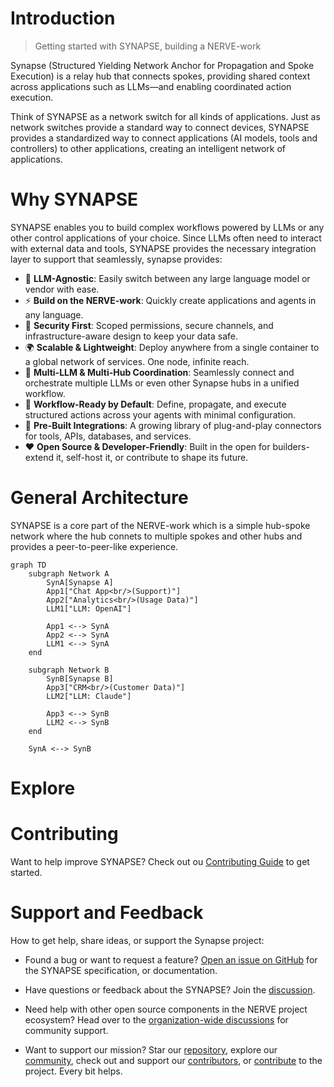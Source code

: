# Introduction

> Getting started with SYNAPSE, building a NERVE-work

Synapse 
(Structured Yielding Network Anchor for Propagation and Spoke Execution) is a
relay hub that connects spokes, providing shared context across applications
such as LLMs—and enabling coordinated action execution.

Think of SYNAPSE as a network switch for all kinds of applications.
Just as network switches provide a standard way to connect devices,
SYNAPSE provides a standardized way to connect applications
(AI models, tools and controllers) to other applications, creating an
intelligent network of applications.

# Why SYNAPSE

SYNAPSE enables you to build complex workflows powered by LLMs or any other
control applications of your choice. Since LLMs often need to interact with
external data and tools, SYNAPSE provides the necessary integration layer to
support that seamlessly, synapse provides:

- 🔄 **LLM-Agnostic**: Easily switch between any large language model or vendor
with ease.
- ⚡ **Build on the NERVE-work**: Quickly create applications and agents in any
language.
- 🔐 **Security First**: Scoped permissions, secure channels,
    and infrastructure-aware design to keep your data safe.
- 🌍 **Scalable & Lightweight**: Deploy anywhere from a single container to a
global network of services. One node, infinite reach.
- 🔌 **Multi-LLM & Multi-Hub Coordination**: Seamlessly connect and orchestrate
multiple LLMs or even other Synapse hubs in a unified workflow.
- 🚀 **Workflow-Ready by Default**: Define, propagate, and execute structured
actions across your agents with minimal configuration.
- 🧰 **Pre-Built Integrations**: A growing library of plug-and-play connectors for
tools, APIs, databases, and services.
- ❤️ **Open Source & Developer-Friendly**: Built in the open for
builders-extend it, self-host it, or contribute to shape its future.

# General Architecture

SYNAPSE is a core part of the NERVE-work which is a simple hub-spoke network
where the hub connets to multiple spokes and other hubs and provides a
peer-to-peer-like experience.

```mermaid
graph TD
    subgraph Network A
        SynA[Synapse A]
        App1["Chat App<br/>(Support)"]
        App2["Analytics<br/>(Usage Data)"]
        LLM1["LLM: OpenAI"]

        App1 <--> SynA
        App2 <--> SynA
        LLM1 <--> SynA
    end

    subgraph Network B
        SynB[Synapse B]
        App3["CRM<br/>(Customer Data)"]
        LLM2["LLM: Claude"]

        App3 <--> SynB
        LLM2 <--> SynB
    end

    SynA <--> SynB
```

# Explore

<FeaturesGrid>
    <Feature
        title="Architecture"
        details="Understand how Synapse hubs, spokes work together to route
        actions and data securely."
        link="/guide/architecture"
    />
    <Feature
        title="Permissions"
        details="Define fine-grained control over who can trigger what,
        ensuring safe and auditable interactions."
        link="/guide/permissions"
    />
</FeaturesGrid>

# Contributing

Want to help improve SYNAPSE? Check out ou
[Contributing Guide](/development/contributing) to get started.

# Support and Feedback

How to get help, share ideas, or support the Synapse project:

- Found a bug or want to request a feature?
[Open an issue on GitHub](https://github.com/kyprware/synapse) for the
SYNAPSE specification, or documentation.

- Have questions or feedback about the SYNAPSE? Join the
[discussion](https://github.com/kyprware/synapse/discussions).

- Need help with other open source components in the NERVE project ecosystem?
Head over to the
[organization-wide discussions](https://github.com/orgs/kyprware/discussions)
for community support.

- Want to support our mission? Star our
[repository](https://github.com/kyprware/synapse), explore our
[community](https://github.com/kyprware), check out and support our
[contributors](/development/contributors), or
[contribute](https://github.com/kyprware/synapse) to the project. Every bit
helps.
